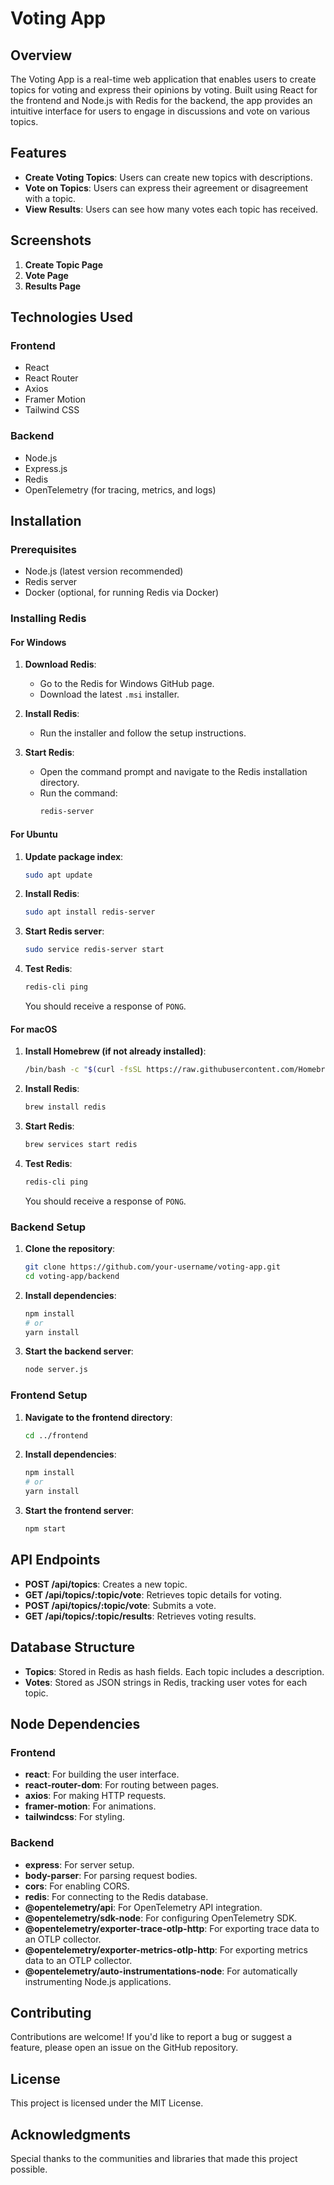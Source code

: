 # Voting App

## Overview

The Voting App is a real-time web application that enables users to create topics for voting and express their opinions by voting. Built using React for the frontend and Node.js with Redis for the backend, the app provides an intuitive interface for users to engage in discussions and vote on various topics.

## Features

- **Create Voting Topics**: Users can create new topics with descriptions.
- **Vote on Topics**: Users can express their agreement or disagreement with a topic.
- **View Results**: Users can see how many votes each topic has received.

## Screenshots

1. **Create Topic Page**
2. **Vote Page**
3. **Results Page**

## Technologies Used

### Frontend

- React
- React Router
- Axios
- Framer Motion
- Tailwind CSS

### Backend

- Node.js
- Express.js
- Redis
- OpenTelemetry (for tracing, metrics, and logs)

## Installation

### Prerequisites

- Node.js (latest version recommended)
- Redis server
- Docker (optional, for running Redis via Docker)

### Installing Redis

#### For Windows

1. **Download Redis**:
    - Go to the Redis for Windows GitHub page.
    - Download the latest `.msi` installer.

2. **Install Redis**:
    - Run the installer and follow the setup instructions.

3. **Start Redis**:
    - Open the command prompt and navigate to the Redis installation directory.
    - Run the command:
      ```bash
      redis-server
      ```

#### For Ubuntu

1. **Update package index**:
    ```bash
    sudo apt update
    ```

2. **Install Redis**:
    ```bash
    sudo apt install redis-server
    ```

3. **Start Redis server**:
    ```bash
    sudo service redis-server start
    ```

4. **Test Redis**:
    ```bash
    redis-cli ping
    ```
    You should receive a response of `PONG`.

#### For macOS

1. **Install Homebrew (if not already installed)**:
    ```bash
    /bin/bash -c "$(curl -fsSL https://raw.githubusercontent.com/Homebrew/install/HEAD/install.sh)"
    ```

2. **Install Redis**:
    ```bash
    brew install redis
    ```

3. **Start Redis**:
    ```bash
    brew services start redis
    ```

4. **Test Redis**:
    ```bash
    redis-cli ping
    ```
    You should receive a response of `PONG`.

### Backend Setup

1. **Clone the repository**:
    ```bash
    git clone https://github.com/your-username/voting-app.git
    cd voting-app/backend
    ```

2. **Install dependencies**:
    ```bash
    npm install
    # or
    yarn install
    ```

3. **Start the backend server**:
    ```bash
    node server.js
    ```

### Frontend Setup

1. **Navigate to the frontend directory**:
    ```bash
    cd ../frontend
    ```

2. **Install dependencies**:
    ```bash
    npm install
    # or
    yarn install
    ```

3. **Start the frontend server**:
    ```bash
    npm start
    ```

## API Endpoints

- **POST /api/topics**: Creates a new topic.
- **GET /api/topics/:topic/vote**: Retrieves topic details for voting.
- **POST /api/topics/:topic/vote**: Submits a vote.
- **GET /api/topics/:topic/results**: Retrieves voting results.

## Database Structure

- **Topics**: Stored in Redis as hash fields. Each topic includes a description.
- **Votes**: Stored as JSON strings in Redis, tracking user votes for each topic.

## Node Dependencies

### Frontend

- **react**: For building the user interface.
- **react-router-dom**: For routing between pages.
- **axios**: For making HTTP requests.
- **framer-motion**: For animations.
- **tailwindcss**: For styling.

### Backend

- **express**: For server setup.
- **body-parser**: For parsing request bodies.
- **cors**: For enabling CORS.
- **redis**: For connecting to the Redis database.
- **@opentelemetry/api**: For OpenTelemetry API integration.
- **@opentelemetry/sdk-node**: For configuring OpenTelemetry SDK.
- **@opentelemetry/exporter-trace-otlp-http**: For exporting trace data to an OTLP collector.
- **@opentelemetry/exporter-metrics-otlp-http**: For exporting metrics data to an OTLP collector.
- **@opentelemetry/auto-instrumentations-node**: For automatically instrumenting Node.js applications.

## Contributing

Contributions are welcome! If you'd like to report a bug or suggest a feature, please open an issue on the GitHub repository.

## License

This project is licensed under the MIT License.

## Acknowledgments

Special thanks to the communities and libraries that made this project possible.
